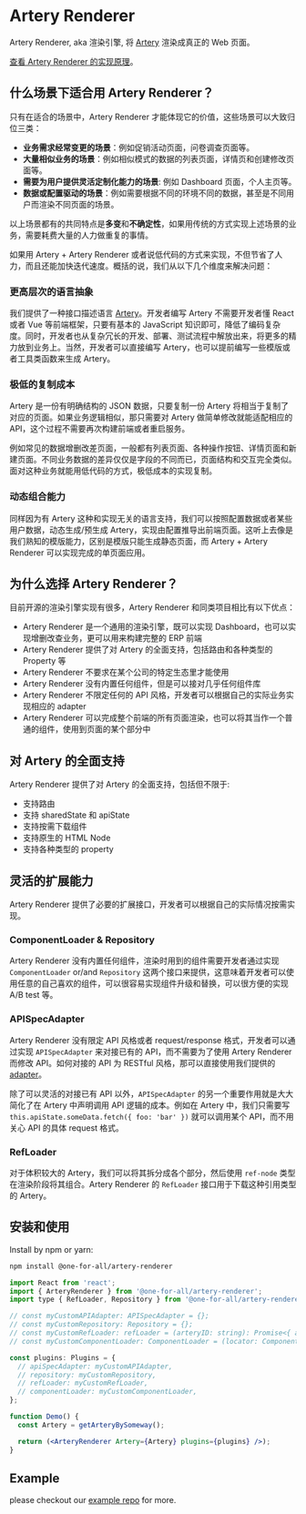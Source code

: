 # Artery Renderer

Artery Renderer, aka 渲染引擎, 将 [Artery](https://github.com/quanxiang-cloud/one-for-all/tree/main/packages/artery) 渲染成真正的 Web 页面。

[查看 Artery Renderer 的实现原理](https://github.com/quanxiang-cloud/one-for-all/tree/main/packages/artery-renderer/docs/01-how-artery-renderer-works.md)。

## 什么场景下适合用 Artery Renderer？

只有在适合的场景中，Artery Renderer 才能体现它的价值，这些场景可以大致归位三类：

- **业务需求经常变更的场景**：例如促销活动页面，问卷调查页面等。
- **大量相似业务的场景**：例如相似模式的数据的列表页面，详情页和创建修改页面等。
- **需要为用户提供灵活定制化能力的场景**: 例如 Dashboard 页面，个人主页等。
- **数据或配置驱动的场景**：例如需要根据不同的环境不同的数据，甚至是不同用户而渲染不同页面的场景。

以上场景都有的共同特点是**多变**和**不确定性**，如果用传统的方式实现上述场景的业务，需要耗费大量的人力做重复的事情。

如果用 Artery + Artery Renderer 或者说低代码的方式来实现，不但节省了人力，而且还能加快迭代速度。概括的说，我们从以下几个维度来解决问题：

### 更高层次的语言抽象

我们提供了一种接口描述语言 [Artery](https://github.com/quanxiang-cloud/one-for-all/tree/main/packages/artery)。开发者编写 Artery 不需要开发者懂 React 或者 Vue 等前端框架，只要有基本的 JavaScript 知识即可，降低了编码复杂度。同时，开发者也从复杂冗长的开发、部署、测试流程中解放出来，将更多的精力放到业务上。当然，开发者可以直接编写 Artery，也可以提前编写一些模版或者工具类函数来生成 Artery。

### 极低的复制成本

Artery 是一份有明确结构的 JSON 数据，只要复制一份 Artery 将相当于复制了对应的页面。如果业务逻辑相似，那只需要对 Artery 做简单修改就能适配相应的 API，这个过程不需要再次构建前端或者重启服务。

例如常见的数据增删改差页面，一般都有列表页面、各种操作按钮、详情页面和新建页面。不同业务数据的差异仅仅是字段的不同而已，页面结构和交互完全类似。面对这种业务就能用低代码的方式，极低成本的实现复制。

### 动态组合能力

同样因为有 Artery 这种和实现无关的语言支持，我们可以按照配置数据或者某些用户数据，动态生成/预生成 Artery，实现由配置推导出前端页面。这听上去像是我们熟知的模版能力，区别是模版只能生成静态页面，而 Artery + Artery Renderer 可以实现完成的单页面应用。

## 为什么选择 Artery Renderer？

目前开源的渲染引擎实现有很多，Artery Renderer 和同类项目相比有以下优点：

- Artery Renderer 是一个通用的渲染引擎，既可以实现 Dashboard，也可以实现增删改查业务，更可以用来构建完整的 ERP 前端
- Artery Renderer 提供了对 Artery 的全面支持，包括路由和各种类型的 Property 等
- Artery Renderer 不要求在某个公司的特定生态里才能使用
- Artery Renderer 没有内置任何组件，但是可以接对几乎任何组件库
- Artery Renderer 不限定任何的 API 风格，开发者可以根据自己的实际业务实现相应的 adapter
- Artery Renderer 可以完成整个前端的所有页面渲染，也可以将其当作一个普通的组件，使用到页面的某个部分中

## 对 Artery 的全面支持

Artery Renderer 提供了对 Artery 的全面支持，包括但不限于:

- 支持路由
- 支持 sharedState 和 apiState
- 支持按需下载组件
- 支持原生的 HTML Node
- 支持各种类型的 property

## 灵活的扩展能力

Artery Renderer 提供了必要的扩展接口，开发者可以根据自己的实际情况按需实现。

### ComponentLoader & Repository

Artery Renderer 没有内置任何组件，渲染时用到的组件需要开发者通过实现 `ComponentLoader` or/and `Repository` 这两个接口来提供，这意味着开发者可以使用任意的自己喜欢的组件，可以很容易实现组件升级和替换，可以很方便的实现 A/B test 等。

### APISpecAdapter

Artery Renderer 没有限定 API 风格或者 request/response 格式，开发者可以通过实现 `APISpecAdapter` 来对接已有的 API，而不需要为了使用 Artery Renderer 而修改 API。如何对接的 API 为 RESTful 风格，那可以直接使用我们提供的 [adapter](https://www.npmjs.com/package/@one-for-all/api-spec-adapter)。

除了可以灵活的对接已有 API 以外，`APISpecAdapter` 的另一个重要作用就是大大简化了在 Artery 中声明调用 API 逻辑的成本。例如在 Artery 中，我们只需要写 `this.apiState.someData.fetch({ foo: 'bar' })` 就可以调用某个 API，而不用关心 API 的具体 request 格式。

### RefLoader

对于体积较大的 Artery，我们可以将其拆分成各个部分，然后使用 `ref-node` 类型在渲染阶段将其组合。Artery Renderer 的 `RefLoader` 接口用于下载这种引用类型的 Artery。

## 安装和使用

Install by npm or yarn:

```bash
npm install @one-for-all/artery-renderer
```

```jsx
import React from 'react';
import { ArteryRenderer } from '@one-for-all/artery-renderer';
import type { RefLoader, Repository } from '@one-for-all/artery-renderer';

// const myCustomAPIAdapter: APISpecAdapter = {};
// const myCustomRepository: Repository = {};
// const myCustomRefLoader: refLoader = (arteryID: string): Promise<{ artery: ArterySpec.Artery; plugins?: Plugins }> => { return fetchSomething(); }
// const myCustomComponentLoader: ComponentLoader = (locator: ComponentLoaderParam) => { return someComponent; };

const plugins: Plugins = {
  // apiSpecAdapter: myCustomAPIAdapter,
  // repository: myCustomRepository,
  // refLoader: myCustomRefLoader,
  // componentLoader: myCustomComponentLoader,
};

function Demo() {
  const Artery = getArteryBySomeway();

  return (<ArteryRenderer Artery={Artery} plugins={plugins} />);
}

```

## Example

please checkout our [example repo](https://github.com/quanxiang-cloud/one-for-all/tree/main/packages/example) for more.
